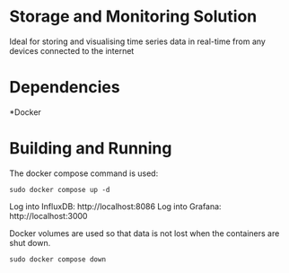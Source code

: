 # Storage and Monitoring Solution

Ideal for storing and visualising time series data in real-time from any devices connected to the internet

# Dependencies

*Docker

# Building and Running

The docker compose command is used:
```
sudo docker compose up -d
```

Log into InfluxDB: http://localhost:8086
Log into Grafana: http://localhost:3000


Docker volumes are used so that data is not lost when the containers are shut down.
```
sudo docker compose down
```